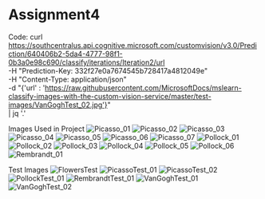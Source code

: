# Assignment4


Code:
curl https://southcentralus.api.cognitive.microsoft.com/customvision/v3.0/Prediction/640406b2-5da4-4777-98f1-0b3a0e98c690/classify/iterations/Iteration2/url \
-H "Prediction-Key: 332f27e0a7674545b728417a4812049e" \
-H "Content-Type: application/json" \
-d "{'url' : 'https://raw.githubusercontent.com/MicrosoftDocs/mslearn-classify-images-with-the-custom-vision-service/master/test-images/VanGoghTest_02.jpg'}" \
| jq '.'


Images Used in Project 
![Picasso_01](https://user-images.githubusercontent.com/56988970/88468813-0d8e7b80-ceb7-11ea-84f6-0500b1a562a9.jpg)
![Picasso_02](https://user-images.githubusercontent.com/56988970/88468814-0d8e7b80-ceb7-11ea-9b2f-9015f13c1eef.jpg)
![Picasso_03](https://user-images.githubusercontent.com/56988970/88468815-0e271200-ceb7-11ea-83cd-8d33d762a002.JPG)
![Picasso_04](https://user-images.githubusercontent.com/56988970/88468816-0e271200-ceb7-11ea-886b-77e205da90f8.jpg)
![Picasso_05](https://user-images.githubusercontent.com/56988970/88468817-0e271200-ceb7-11ea-8590-5fa4494335a1.JPG)
![Picasso_06](https://user-images.githubusercontent.com/56988970/88468818-0e271200-ceb7-11ea-85a7-cf5aa54194bb.jpg)
![Picasso_07](https://user-images.githubusercontent.com/56988970/88468819-0f583f00-ceb7-11ea-8acb-ab81aff29589.jpg)
![Pollock_01](https://user-images.githubusercontent.com/56988970/88468822-167f4d00-ceb7-11ea-9c94-fc043cd1ab68.jpg)
![Pollock_02](https://user-images.githubusercontent.com/56988970/88468823-17b07a00-ceb7-11ea-9f09-e56b859d8e97.jpg)
![Pollock_03](https://user-images.githubusercontent.com/56988970/88468824-17b07a00-ceb7-11ea-8486-eac429477d4b.jpg)
![Pollock_04](https://user-images.githubusercontent.com/56988970/88468825-18491080-ceb7-11ea-812b-04a63656caa3.png)
![Pollock_05](https://user-images.githubusercontent.com/56988970/88468827-1aab6a80-ceb7-11ea-876d-c54be7d37e75.jpg)
![Pollock_06](https://user-images.githubusercontent.com/56988970/88468828-1b440100-ceb7-11ea-8c85-890d8d8cc88e.jpg)
![Rembrandt_01](https://user-images.githubusercontent.com/56988970/88468829-1da65b00-ceb7-11ea-9f2e-d80db8780a06.jpg)

Test Images
![FlowersTest](https://user-images.githubusercontent.com/56988970/88468836-2a2ab380-ceb7-11ea-8e70-f7c502d479b0.jpg)
![PicassoTest_01](https://user-images.githubusercontent.com/56988970/88468837-2ac34a00-ceb7-11ea-96c4-9195a8e31a6f.jpg)
![PicassoTest_02](https://user-images.githubusercontent.com/56988970/88468838-2ac34a00-ceb7-11ea-9324-7ee2b24cca2f.jpg)
![PollockTest_01](https://user-images.githubusercontent.com/56988970/88468839-2b5be080-ceb7-11ea-90a2-cef3bc35624c.jpg)
![RembrandtTest_01](https://user-images.githubusercontent.com/56988970/88468840-2b5be080-ceb7-11ea-9a96-9a2496d5378d.jpg)
![VanGoghTest_01](https://user-images.githubusercontent.com/56988970/88468841-2bf47700-ceb7-11ea-932c-0b6259f194fd.jpg)
![VanGoghTest_02](https://user-images.githubusercontent.com/56988970/88468842-2bf47700-ceb7-11ea-9e90-0b724b3430c6.jpg)
